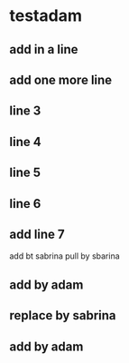 # testadam

## add in a line  

## add one more line

## line 3

## line 4

## line 5

## line 6

## add line 7


add bt sabrina
pull by sbarina
## add by adam

## replace by sabrina

## add by adam
